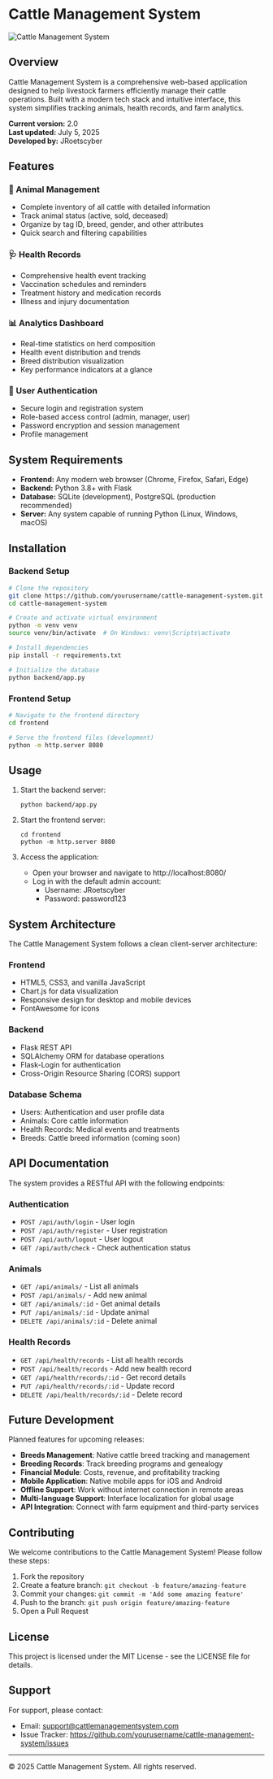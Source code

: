 # Cattle Management System

![Cattle Management System](https://via.placeholder.com/800x400?text=Cattle+Management+System)

## Overview

Cattle Management System is a comprehensive web-based application designed to help livestock farmers efficiently manage their cattle operations. Built with a modern tech stack and intuitive interface, this system simplifies tracking animals, health records, and farm analytics.

**Current version:** 2.0  
**Last updated:** July 5, 2025  
**Developed by:** JRoetscyber

## Features

### 🐄 Animal Management
- Complete inventory of all cattle with detailed information
- Track animal status (active, sold, deceased)
- Organize by tag ID, breed, gender, and other attributes
- Quick search and filtering capabilities

### 🩺 Health Records
- Comprehensive health event tracking
- Vaccination schedules and reminders
- Treatment history and medication records
- Illness and injury documentation

### 📊 Analytics Dashboard
- Real-time statistics on herd composition
- Health event distribution and trends
- Breed distribution visualization
- Key performance indicators at a glance

### 🔐 User Authentication
- Secure login and registration system
- Role-based access control (admin, manager, user)
- Password encryption and session management
- Profile management

## System Requirements

- **Frontend:** Any modern web browser (Chrome, Firefox, Safari, Edge)
- **Backend:** Python 3.8+ with Flask
- **Database:** SQLite (development), PostgreSQL (production recommended)
- **Server:** Any system capable of running Python (Linux, Windows, macOS)

## Installation

### Backend Setup

```bash
# Clone the repository
git clone https://github.com/yourusername/cattle-management-system.git
cd cattle-management-system

# Create and activate virtual environment
python -m venv venv
source venv/bin/activate  # On Windows: venv\Scripts\activate

# Install dependencies
pip install -r requirements.txt

# Initialize the database
python backend/app.py
```

### Frontend Setup

```bash
# Navigate to the frontend directory
cd frontend

# Serve the frontend files (development)
python -m http.server 8080
```

## Usage

1. Start the backend server:
   ```
   python backend/app.py
   ```

2. Start the frontend server:
   ```
   cd frontend
   python -m http.server 8080
   ```

3. Access the application:
   - Open your browser and navigate to http://localhost:8080/
   - Log in with the default admin account:
     - Username: JRoetscyber
     - Password: password123

## System Architecture

The Cattle Management System follows a clean client-server architecture:

### Frontend
- HTML5, CSS3, and vanilla JavaScript
- Chart.js for data visualization
- Responsive design for desktop and mobile devices
- FontAwesome for icons

### Backend
- Flask REST API
- SQLAlchemy ORM for database operations
- Flask-Login for authentication
- Cross-Origin Resource Sharing (CORS) support

### Database Schema
- Users: Authentication and user profile data
- Animals: Core cattle information
- Health Records: Medical events and treatments
- Breeds: Cattle breed information (coming soon)

## API Documentation

The system provides a RESTful API with the following endpoints:

### Authentication
- `POST /api/auth/login` - User login
- `POST /api/auth/register` - User registration
- `POST /api/auth/logout` - User logout
- `GET /api/auth/check` - Check authentication status

### Animals
- `GET /api/animals/` - List all animals
- `POST /api/animals/` - Add new animal
- `GET /api/animals/:id` - Get animal details
- `PUT /api/animals/:id` - Update animal
- `DELETE /api/animals/:id` - Delete animal

### Health Records
- `GET /api/health/records` - List all health records
- `POST /api/health/records` - Add new health record
- `GET /api/health/records/:id` - Get record details
- `PUT /api/health/records/:id` - Update record
- `DELETE /api/health/records/:id` - Delete record

## Future Development

Planned features for upcoming releases:

- **Breeds Management**: Native cattle breed tracking and management
- **Breeding Records**: Track breeding programs and genealogy
- **Financial Module**: Costs, revenue, and profitability tracking
- **Mobile Application**: Native mobile apps for iOS and Android
- **Offline Support**: Work without internet connection in remote areas
- **Multi-language Support**: Interface localization for global usage
- **API Integration**: Connect with farm equipment and third-party services

## Contributing

We welcome contributions to the Cattle Management System! Please follow these steps:

1. Fork the repository
2. Create a feature branch: `git checkout -b feature/amazing-feature`
3. Commit your changes: `git commit -m 'Add some amazing feature'`
4. Push to the branch: `git push origin feature/amazing-feature`
5. Open a Pull Request

## License

This project is licensed under the MIT License - see the LICENSE file for details.

## Support

For support, please contact:
- Email: support@cattlemanagementsystem.com
- Issue Tracker: https://github.com/yourusername/cattle-management-system/issues

---

© 2025 Cattle Management System. All rights reserved.